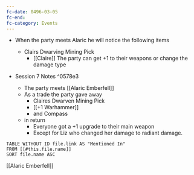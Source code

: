 ```yaml
---
fc-date: 0496-03-05
fc-end: 
fc-category: Events
---
```

- When the party meets Alaric he will notice the following items 
	- Clairs Dwarving Mining Pick 
		- [[Claire]] 
The party can get +1 to their weapons or change the damage type 


- Session 7 Notes  ^0578e3
	- The party meets [[Alaric Emberfell]] 
	- As a trade the party gave away 
		- Claires Dwarven Mining Pick 
		- [[+1 Warhammer]] 
		- and Compass 
	- in return 
		- Everyone got a +1 upgrade to their main weapon 
		- Except for Liz who changed her damage to radiant damage. 

```dataview
TABLE WITHOUT ID file.link AS "Mentioned In"
FROM [[#this.file.name]]
SORT file.name ASC
```


[[Alaric Emberfell]] 